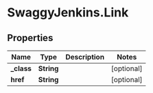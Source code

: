 # SwaggyJenkins.Link

## Properties

Name | Type | Description | Notes
------------ | ------------- | ------------- | -------------
**_class** | **String** |  | [optional] 
**href** | **String** |  | [optional] 


